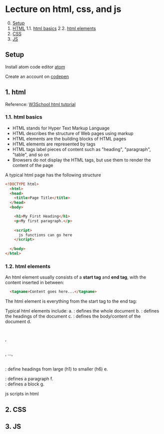 # Lecture on html, css, and js

0. [Setup](#setup)
1. [HTML](#html)
  1.1. [html basics](#htmlbasics)
  2.2. [html elements](#htmlelements)
2. [CSS](#css)
3. [JS](#js)


<a name="setup"></a>
## Setup
Install atom code editor [atom](https://atom.io/)

Create an account on [codepen](https://codepen.io/)



<a name="html"></a>
## 1. html

Reference: [W3School html tutorial](https://www.w3schools.com/html/default.asp)


<a name="htmlbasics"></a>
### 1.1. html basics

* HTML stands for Hyper Text Markup Language
* HTML describes the structure of Web pages using markup
* HTML elements are the building blocks of HTML pages
* HTML elements are represented by tags
* HTML tags label pieces of content such as "heading", "paragraph", "table", and so on
* Browsers do not display the HTML tags, but use them to render the content of the page

A typical html page has the following structure

```html
<!DOCTYPE html>
  <html>
  <head>
    <title>Page Title</title>
  </head>
  <body>

    <h1>My First Heading</h1>
    <p>My first paragraph.</p>
 
    <script>
      js functions can go here
    </script>
    
  </body>
</html>
```

<a name="htmlelements"></a>
### 1.2. html elements

An html element usually consists of a **start tag** and **end tag**, with the content inserted in between:
```html
  <tagname>Content goes here...</tagname>
```
The html element is everything from the start tag to the end tag:

Typical html elements include:
a. <html></html> : defines the whole document
b. <head></head> : defines the headings of the document
c. <body></body> : defines the body/content of the document
d. <h1></h1>, <h2></h2>, ..., <h6></h6> : define headings from large (h1) to smaller (h6)
e. <p></p> : defines a paragraph
f. <div></div> : defines a block
g. 


js scripts in html


<a name="css"></a>
## 2. CSS

<a name="js"></a>
## 3. JS
